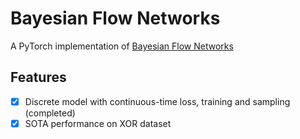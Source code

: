 # Bayesian Flow Networks

A PyTorch implementation of [Bayesian Flow Networks](https://arxiv.org/abs/2308.07037)

## Features

- [x] Discrete model with continuous-time loss, training and sampling (completed)
- [x] SOTA performance on XOR dataset
